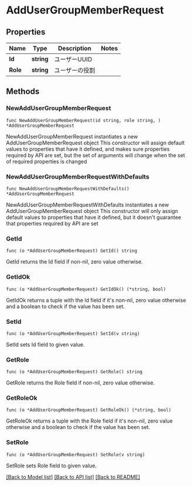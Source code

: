 # AddUserGroupMemberRequest

## Properties

Name | Type | Description | Notes
------------ | ------------- | ------------- | -------------
**Id** | **string** | ユーザーUUID | 
**Role** | **string** | ユーザーの役割 | 

## Methods

### NewAddUserGroupMemberRequest

`func NewAddUserGroupMemberRequest(id string, role string, ) *AddUserGroupMemberRequest`

NewAddUserGroupMemberRequest instantiates a new AddUserGroupMemberRequest object
This constructor will assign default values to properties that have it defined,
and makes sure properties required by API are set, but the set of arguments
will change when the set of required properties is changed

### NewAddUserGroupMemberRequestWithDefaults

`func NewAddUserGroupMemberRequestWithDefaults() *AddUserGroupMemberRequest`

NewAddUserGroupMemberRequestWithDefaults instantiates a new AddUserGroupMemberRequest object
This constructor will only assign default values to properties that have it defined,
but it doesn't guarantee that properties required by API are set

### GetId

`func (o *AddUserGroupMemberRequest) GetId() string`

GetId returns the Id field if non-nil, zero value otherwise.

### GetIdOk

`func (o *AddUserGroupMemberRequest) GetIdOk() (*string, bool)`

GetIdOk returns a tuple with the Id field if it's non-nil, zero value otherwise
and a boolean to check if the value has been set.

### SetId

`func (o *AddUserGroupMemberRequest) SetId(v string)`

SetId sets Id field to given value.


### GetRole

`func (o *AddUserGroupMemberRequest) GetRole() string`

GetRole returns the Role field if non-nil, zero value otherwise.

### GetRoleOk

`func (o *AddUserGroupMemberRequest) GetRoleOk() (*string, bool)`

GetRoleOk returns a tuple with the Role field if it's non-nil, zero value otherwise
and a boolean to check if the value has been set.

### SetRole

`func (o *AddUserGroupMemberRequest) SetRole(v string)`

SetRole sets Role field to given value.



[[Back to Model list]](../README.md#documentation-for-models) [[Back to API list]](../README.md#documentation-for-api-endpoints) [[Back to README]](../README.md)



